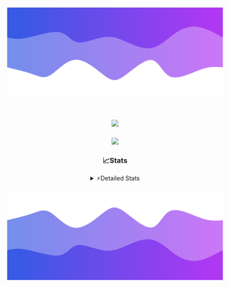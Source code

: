 ![Header](./header.png)
<div align="center">

<h1 align="center">
  <a href="https://git.io/typing-svg">
    <img src="https://readme-typing-svg.herokuapp.com/?lines=Hello,+There!+%F0%9F%91%8B;This+is+chicho.;Owner+on+Ocean;&center=true&size=25">
  </a>
</h1>
  
<p align="center">
  <img src="https://lanyard.cnrad.dev/api/852683595378196480" />
</p>

### 📈Stats
<details>
    <summary> ⚡Detailed Stats</summary>
    <br/>

<!--START_SECTION:waka-->
![Code Time](http://img.shields.io/badge/Code%20Time-801%20hrs%2029%20mins-blue)

![Profile Views](http://img.shields.io/badge/Profile%20Views-19-blue)

**🐱 My GitHub Data** 

> 📦 78.1 kB Used in GitHub's Storage 
 > 
> 🚫 Not Opted to Hire
 > 
> 📜 15 Public Repositories 
 > 
> 🔑 8 Private Repositories 
 > 
**I'm a Night 🦉** 

```text
🌞 Morning                23 commits          ██░░░░░░░░░░░░░░░░░░░░░░░   06.17 % 
🌆 Daytime                51 commits          ███░░░░░░░░░░░░░░░░░░░░░░   13.67 % 
🌃 Evening                163 commits         ███████████░░░░░░░░░░░░░░   43.70 % 
🌙 Night                  136 commits         █████████░░░░░░░░░░░░░░░░   36.46 % 
```
📅 **I'm Most Productive on Tuesday** 

```text
Monday                   24 commits          ██░░░░░░░░░░░░░░░░░░░░░░░   06.43 % 
Tuesday                  107 commits         ███████░░░░░░░░░░░░░░░░░░   28.69 % 
Wednesday                79 commits          █████░░░░░░░░░░░░░░░░░░░░   21.18 % 
Thursday                 59 commits          ████░░░░░░░░░░░░░░░░░░░░░   15.82 % 
Friday                   38 commits          ███░░░░░░░░░░░░░░░░░░░░░░   10.19 % 
Saturday                 31 commits          ██░░░░░░░░░░░░░░░░░░░░░░░   08.31 % 
Sunday                   35 commits          ██░░░░░░░░░░░░░░░░░░░░░░░   09.38 % 
```


📊 **This Week I Spent My Time On** 

```text
🕑︎ Time Zone: America/Argentina/Buenos_Aires

💬 Programming Languages: 
TypeScript               4 hrs 24 mins       ████████████░░░░░░░░░░░░░   49.67 % 
Astro                    3 hrs 36 mins       ██████████░░░░░░░░░░░░░░░   40.66 % 
JavaScript               17 mins             █░░░░░░░░░░░░░░░░░░░░░░░░   03.25 % 
Python                   14 mins             █░░░░░░░░░░░░░░░░░░░░░░░░   02.80 % 
Bash                     7 mins              ░░░░░░░░░░░░░░░░░░░░░░░░░   01.40 % 

🔥 Editors: 
VS Code                  8 hrs 52 mins       █████████████████████████   100.00 % 

🐱‍💻 Projects: 
ampararweb               8 hrs 23 mins       ████████████████████████░   94.61 % 
Unknown Project          26 mins             █░░░░░░░░░░░░░░░░░░░░░░░░   04.94 % 
dist                     1 min               ░░░░░░░░░░░░░░░░░░░░░░░░░   00.23 % 
OceanW                   1 min               ░░░░░░░░░░░░░░░░░░░░░░░░░   00.22 % 

💻 Operating System: 
Mac                      7 hrs 19 mins       █████████████████████░░░░   82.60 % 
Windows                  1 hr 32 mins        ████░░░░░░░░░░░░░░░░░░░░░   17.40 % 
```

**I Mostly Code in JavaScript** 

```text
JavaScript               8 repos             ███████░░░░░░░░░░░░░░░░░░   26.67 % 
HTML                     7 repos             ██████░░░░░░░░░░░░░░░░░░░   23.33 % 
C#                       2 repos             ██░░░░░░░░░░░░░░░░░░░░░░░   06.67 % 
TypeScript               1 repo              █░░░░░░░░░░░░░░░░░░░░░░░░   03.33 % 
SCSS                     1 repo              █░░░░░░░░░░░░░░░░░░░░░░░░   03.33 % 
```




 Last Updated on 10/08/2024 01:04:37 UTC
<!--END_SECTION:waka-->
</details>

![Footer](./footer.png)
